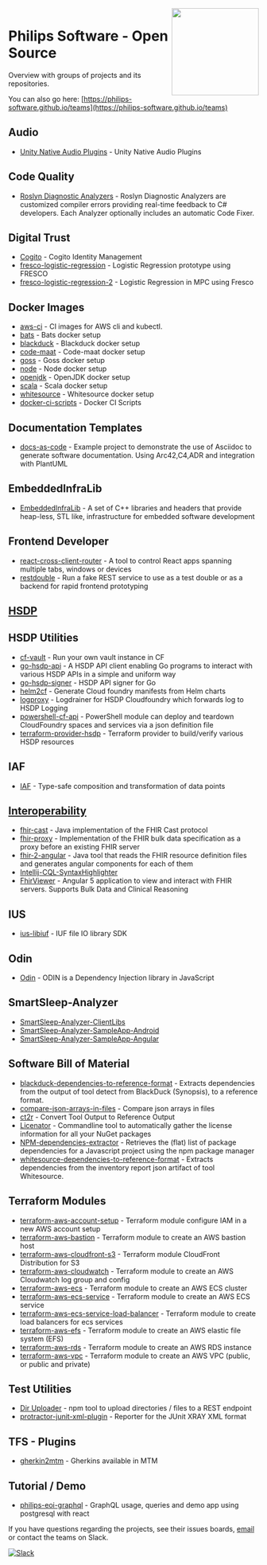 <img src="./images/Philips_logo.svg" align="right" width="175px" height="175px">

# Philips Software - Open Source

Overview with groups of projects and its repositories.

You can also go here: [https://philips-software.github.io/teams](https://philips-software.github.io/teams)

## Audio
  - [Unity Native Audio Plugins](https://github.com/philips-software/unity-nativeaudioplugins) - Unity Native Audio Plugins
## Code Quality
  - [Roslyn Diagnostic Analyzers](https://github.com/philips-software/roslyn-analyzers) - Roslyn Diagnostic Analyzers are customized compiler errors providing real-time feedback to C# developers. Each Analyzer optionally includes an automatic Code Fixer.
## Digital Trust
  - [Cogito](https://github.com/philips-software/cogito) - Cogito Identity Management
  - [fresco-logistic-regression](https://github.com/philips-software/fresco-logistic-regression) - Logistic Regression prototype using FRESCO
  - [fresco-logistic-regression-2](https://github.com/philips-software/fresco-logistic-regression-2) - Logistic Regression in MPC using Fresco
## Docker Images
  - [aws-ci](https://github.com/philips-software/docker-aws-ci) - CI images for AWS cli and kubectl.
  - [bats](https://github.com/philips-software/docker-bats) - Bats docker setup
  - [blackduck](https://github.com/philips-software/docker-blackduck) - Blackduck docker setup
  - [code-maat](https://github.com/philips-software/docker-code-maat) - Code-maat docker setup
  - [goss](https://github.com/philips-software/docker-goss) - Goss docker setup
  - [node](https://github.com/philips-software/docker-node) - Node docker setup
  - [openjdk](https://github.com/philips-software/docker-openjdk) - OpenJDK docker setup
  - [scala](https://github.com/philips-software/docker-scala) - Scala docker setup
  - [whitesource](https://github.com/philips-software/docker-whitesource) - Whitesource docker setup
  - [docker-ci-scripts](https://github.com/philips-software/docker-ci-scripts) - Docker CI Scripts
## Documentation Templates
  - [docs-as-code](https://github.com/philips-software/docs-as-code) - Example project to demonstrate the use of Asciidoc to generate software documentation. Using Arc42,C4,ADR and integration with PlantUML
## EmbeddedInfraLib
  - [EmbeddedInfraLib](https://github.com/philips-software/embeddedinfralib) - A set of C++ libraries and headers that provide heap-less, STL like, infrastructure for embedded software development
## Frontend Developer
  - [react-cross-client-router](https://github.com/philips-software/react-cross-client-router) - A tool to control React apps spanning multiple tabs, windows or devices
  - [restdouble](https://github.com/philips-software/restdouble) - Run a fake REST service to use as a test double or as a backend for rapid frontend prototyping
## [HSDP](https://github.com/hsdp)
## HSDP Utilities
  - [cf-vault](https://github.com/philips-software/cf-vault) - Run your own vault instance in CF
  - [go-hsdp-api](https://github.com/philips-software/go-hsdp-api) - A HSDP API client enabling Go programs to interact with various HSDP APIs in a simple and uniform way
  - [go-hsdp-signer](https://github.com/philips-software/go-hsdp-signer) - HSDP API signer for Go
  - [helm2cf](https://github.com/philips-software/helm2cf) - Generate Cloud foundry manifests from Helm charts
  - [logproxy](https://github.com/philips-software/logproxy) - Logdrainer for HSDP Cloudfoundry which forwards log to HSDP Logging
  - [powershell-cf-api](https://github.com/philips-software/powershell-cf-api) - PowerShell module can deploy and teardown CloudFoundry spaces and services via a json definition file
  - [terraform-provider-hsdp](https://github.com/philips-software/terraform-provider-hsdp) - Terraform provider to build/verify various HSDP resources
## IAF
  - [IAF](https://github.com/philips-software/iaf) - Type-safe composition and transformation of data points
## [Interoperability](https://github.com/PhilipsOnFhir)
  - [fhir-cast](https://github.com/PhilipsOnFhir/fhir-cast) - Java implementation of the FHIR Cast protocol
  - [fhir-proxy](https://github.com/PhilipsOnFhir/fhir-proxy) - Implementation of the FHIR bulk data specification as a proxy before an existing FHIR server
  - [fhir-2-angular](https://github.com/PhilipsOnFhir/fhir-2-angular) - Java tool that reads the FHIR resource definition files and generates angular components for each of them
  - [Intellij-CQL-SyntaxHighlighter](https://github.com/PhilipsOnFhir/Intellij-CQL-SyntaxHiglighter)
  - [FhirViewer](https://github.com/PhilipsOnFhir/FhirViewer) - Angular 5 application to view and interact with FHIR servers. Supports Bulk Data and Clinical Reasoning
## IUS
  - [ius-libiuf](https://github.com/philips-software/ius-libiuf) - IUF file IO library SDK
## Odin
  - [Odin](https://github.com/philips-software/odin) - ODIN is a Dependency Injection library in JavaScript
## SmartSleep-Analyzer
  - [SmartSleep-Analyzer-ClientLibs](https://github.com/philips-software/SmartSleep-Analyzer-ClientLibs)
  - [SmartSleep-Analyzer-SampleApp-Android](https://github.com/philips-software/SmartSleep-Analyzer-SampleApp-Android)
  - [SmartSleep-Analyzer-SampleApp-Angular](https://github.com/philips-software/SmartSleep-Analyzer-SampleApp-Angular)
## Software Bill of Material
  - [blackduck-dependencies-to-reference-format](https://github.com/philips-software/blackduck-dependencies-to-reference-format) - Extracts dependencies from the output of tool detect from BlackDuck (Synopsis), to a reference format.
  - [compare-json-arrays-in-files](https://github.com/philips-software/compare-json-arrays-in-files) - Compare json arrays in files
  - [ct2r](https://github.com/philips-software/ct2r) - Convert Tool Output to Reference Output
  - [Licenator](https://github.com/philips-software/licenator) - Commandline tool to automatically gather the license information for all your NuGet packages
  - [NPM-dependencies-extractor](https://github.com/philips-software/npm-dependencies-extractor) - Retrieves the (flat) list of package dependencies for a Javascript project using the npm package manager
  - [whitesource-dependencies-to-reference-format](https://github.com/philips-software/whitesource-dependencies-to-reference-format) - Extracts dependencies from the inventory report json artifact of tool Whitesource.
## Terraform Modules
  - [terraform-aws-account-setup](https://github.com/philips-software/terraform-aws-account-setup) - Terraform module configure IAM in a new AWS account setup
  - [terraform-aws-bastion](https://github.com/philips-software/terraform-aws-bastion) - Terraform module to create an AWS bastion host
  - [terraform-aws-cloudfront-s3](https://github.com/philips-software/terraform-aws-cloudfront-s3) - Terraform module CloudFront Distribution for S3
  - [terraform-aws-cloudwatch](https://github.com/philips-software/terraform-aws-cloudwatch) - Terraform module to create an AWS Cloudwatch log group and config
  - [terraform-aws-ecs](https://github.com/philips-software/terraform-aws-ecs) - Terraform module to create an AWS ECS cluster
  - [terraform-aws-ecs-service](https://github.com/philips-software/terraform-aws-ecs-service) - Terraform module to create an AWS ECS service
  - [terraform-aws-ecs-service-load-balancer](https://github.com/philips-software/terraform-aws-load-balancer) - Terraform module to create load balancers for ecs services
  - [terraform-aws-efs](https://github.com/philips-software/terraform-aws-efs) - Terraform module to create an AWS elastic file system (EFS)
  - [terraform-aws-rds](https://github.com/philips-software/terraform-aws-rds) - Terraform module to create an AWS RDS instance
  - [terraform-aws-vpc](https://github.com/philips-software/terraform-aws-vpc) - Terraform module to create an AWS VPC (public, or public and private)
## Test Utilities
  - [Dir Uploader](https://github.com/philips-software/dir-uploader) - npm tool to upload directories / files to a REST endpoint
  - [protractor-junit-xml-plugin](https://github.com/philips-software/protractor-junit-xml-plugin) - Reporter for the JUnit XRAY XML format
## TFS - Plugins
  - [gherkin2mtm](https://github.com/philips-software/gherkin2mtm) - Gherkins available in MTM
## Tutorial / Demo
  - [philips-eoi-graphql](https://github.com/philips-software/philips-eoi-graphql) - GraphQL usage, queries and demo app using postgresql with react

If you have questions regarding the projects, see their issues boards, [email](mailto:philips-software@philips.com) or contact the teams on Slack.

[![Slack](https://img.shields.io/badge/Slack-4A154B?style=for-the-badge&logo=slack&logoColor=white)](https://join.slack.com/t/philips-software/shared_invite/zt-xecw65v5-i1531hGP~mdVwgxLFx7ckg)
